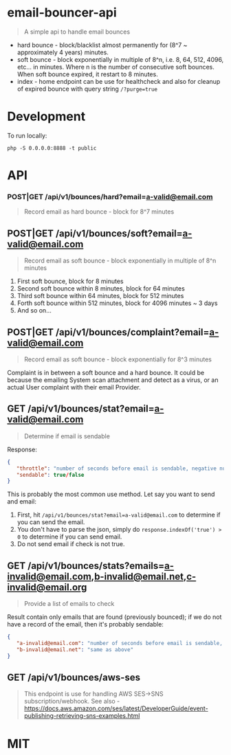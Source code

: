 # email-bouncer-api
> A simple api to handle email bounces

* hard bounce - block/blacklist almost permanently for (8^7 ~ approximately 4 years) minutes.
* soft bounce - block exponentially in multiple of 8^n, i.e. 8, 64, 512, 4096, etc... in minutes.  Where n is the number of consecutive soft bounces.  When soft bounce expired, it restart to 8 minutes.
* index - home endpoint can be use for healthcheck and also for cleanup of expired bounce with query string `/?purge=true`

# Development

To run locally:
```
php -S 0.0.0.0:8888 -t public
```

# API

### POST|GET /api/v1/bounces/hard?email=a-valid@email.com
> Record email as hard bounce - block for 8^7 minutes

## POST|GET /api/v1/bounces/soft?email=a-valid@email.com
> Record email as soft bounce - block exponentially in multiple of 8^n minutes

1. First soft bounce, block for 8 minutes
2. Second soft bounce within 8 minutes, block for 64 minutes
3. Third soft bounce within 64 minutes, block for 512 minutes
4. Forth soft bounce within 512 minutes, block for 4096 minutes ~ 3 days
5. And so on...

## POST|GET /api/v1/bounces/complaint?email=a-valid@email.com
> Record email as soft bounce - block exponentially for 8^3 minutes

Complaint is in between a soft bounce and a hard bounce.  It could be because the emailing System scan attachment and detect as a virus, or an actual User complaint with their email Provider.

## GET /api/v1/bounces/stat?email=a-valid@email.com
> Determine if email is sendable

Response:
```json
{
   "throttle": "number of seconds before email is sendable, negative number implies email is sendable",
   "sendable": true/false
}

```

This is probably the most common use method.  Let say you want to send and email:
1. First, hit `/api/v1/bounces/stat?email=a-valid@email.com` to determine if you can send the email.
2. You don't have to parse the json, simply do `response.indexOf('true') > 0` to determine if you can send email.
3. Do not send email if check is not true.

## GET /api/v1/bounces/stats?emails=a-invalid@email.com,b-invalid@email.net,c-invalid@email.org
> Provide a list of emails to check


Result contain only emails that are found (previously bounced); if we do not have a record of the email, then it's probably sendable:
```json
{
   "a-invalid@email.com": "number of seconds before email is sendable, negative number implies email is sendable",
   "b-invalid@email.net": "same as above"
}
```

## GET /api/v1/bounces/aws-ses
> This endpoint is use for handling AWS SES->SNS subscription/webhook.  See also - https://docs.aws.amazon.com/ses/latest/DeveloperGuide/event-publishing-retrieving-sns-examples.html 

# MIT
